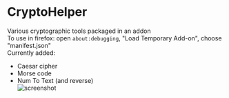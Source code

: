 # CryptoHelper
Various cryptographic tools packaged in an addon  
To use in firefox: open `about:debugging`, "Load Temporary Add-on", choose "manifest.json"  
Currently added:  
- Caesar cipher
- Morse code
- Num To Text (and reverse)  
![screenshot](https://i.imgur.com/2CHKyeE.png)
